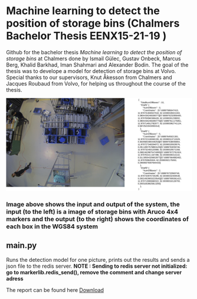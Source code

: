 # Machine learning to detect the position of storage bins (Chalmers Bachelor Thesis EENX15-21-19 )

Github for the bachelor thesis _Machine learning to detect the position of storage bins_ at Chalmers done by Ismail Gülec, Gustav Onbeck, Marcus Berg, Khalid Barkhad, Iman Shahmari and Alexander Bodin. The goal of the thesis was to develope a model for detection of storage bins at Volvo. Special thanks to our supervisors, Knut Åkesson from Chalmers and Jacques Roubaud from Volvo, for helping us throughout the course of the thesis.

![plot](./graphics/inputoutput-2.png)

### Image above shows the input and output of the system, the input (to the left) is a image of storage bins with Aruco 4x4 markers and the output (to the right) shows the coordinates of each box in the WGS84 system

## main.py

Runs the detection model for one picture, prints out the results and sends a json file to the redis server.
**NOTE : Sending to redis server not initialized: go to markerlib.redis_send(), remove the comment and change server adress**

The report can be found here [Download](https://github.com/gurrajo/markerlib/raw/master/EENX15_21_19_Storagebins_final.pdf)
